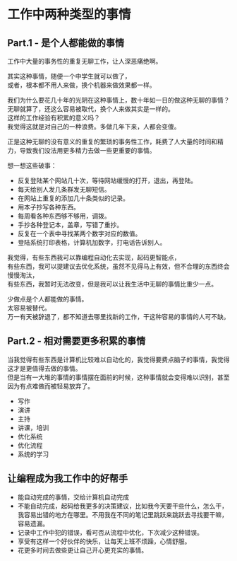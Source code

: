 # 工作中两种类型的事情

## Part.1 - 是个人都能做的事情 
工作中大量的事务性的重复无聊工作，让人深恶痛绝啊。 
 
其实这种事情，随便一个中学生就可以做了，  
或者，根本都不用人来做，换个机器来做效果都一样。  

我们为什么要花几十年的光阴在这种事情上，数十年如一日的做这种无聊的事情？  
无聊就算了，还这么容易被取代，换个人来做其实是一样的。  
这样的工作经验有积累的意义吗？  
我觉得这就是对自己的一种浪费。多做几年下来，人都会变傻。

正是这种无聊的没有意义的重复的繁琐的事务性工作，耗费了人大量的时间和精力，导致我们没法用更多精力去做一些更重要的事情。

想一想这些破事：

- 反复登陆某个网站几十次，等待网站缓慢的打开，退出，再登陆。
- 每天给别人发几条群发无聊短信。
- 在网站上重复的添加几十条类似的记录。
- 用本子抄写各种东西。
- 每周看各种东西够不够用，调拨。
- 手抄各种登记本，盖章，写错了重抄。
- 反复在一个表中寻找某两个数字对应的数值。
- 登陆系统打印表格，计算机加数字，打电话告诉别人。

我觉得，有些东西我可以靠编程自动化去实现，起码更智能点，  
有些东西，我可以提建议去优化系统，虽然不见得马上有效，但不合理的东西终会慢慢淘汰，  
有些东西，我暂时无法改变，但是我可以让我生活中无聊的事情比重少一点。

少做点是个人都能做的事情。  
太容易被替代。  
万一有天被辞退了，都不知道去哪里找新的工作，干这种容易的事情的人可不缺。


## Part.2 - 相对需要更多积累的事情

当我觉得有些东西是计算机比较难以自动化的，我觉得要费点脑子的事情，我觉得这才是更值得去做的事情。  
但是当有一大堆的事情的事情摆在面前的时候，这种事情就会变得难以识别，甚至因为有点难做而被轻易放弃了。

- 写作
- 演讲
- 主持
- 讲课，培训
- 优化系统
- 优化流程
- 系统的学习

## 让编程成为我工作中的好帮手
- 能自动完成的事情，交给计算机自动完成
- 不能自动完成，起码给我更多的决策建议，比如我今天要干些什么，怎么干，我容易出错的地方在哪里。不用我在不同的笔记里跳跃来跳跃去寻找要干嘛，容易遗漏。
- 记录中工作中犯的错误，看可否从流程中优化，下次减少这种错误。
- 享受有这样一个好伙伴的快乐，让每天上班不烦躁，心情舒服。
- 花更多时间去做些更让自己开心更充实的事情。